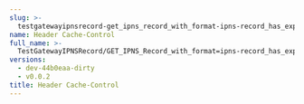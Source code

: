 ```yaml
---
slug: >-
  testgatewayipnsrecord-get_ipns_record_with_format-ipns-record_has_expected_http_headers_and_valid_key-header_cache-control
name: Header Cache-Control
full_name: >-
  TestGatewayIPNSRecord/GET_IPNS_Record_with_format=ipns-record_has_expected_HTTP_headers_and_valid_key/Header_Cache-Control
versions:
  - dev-44b0eaa-dirty
  - v0.0.2
title: Header Cache-Control
---
```


